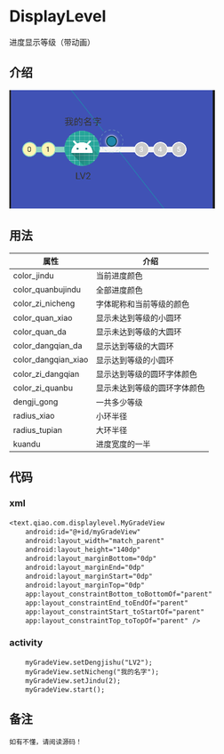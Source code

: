 # DisplayLevel
进度显示等级（带动画）


## 介绍
  ![效果展示](image/jieshao.png)
## 用法
   | 属性  | 介绍 |
| ---------- | -----------|
| color_jindu | 当前进度颜色   |
| color_quanbujindu   | 全部进度颜色   |
| color_zi_nicheng   | 字体昵称和当前等级的颜色   |
| color_quan_xiao   | 显示未达到等级的小圆环   |
| color_quan_da   | 显示未达到等级的大圆环   |
| color_dangqian_da   | 显示达到等级的大圆环   |
| color_dangqian_xiao   | 显示达到等级的小圆环   |
| color_zi_dangqian   | 显示达到等级的圆环字体颜色   |
| color_zi_quanbu   | 显示未达到等级的圆环字体颜色   |
| dengji_gong   | 一共多少等级   |
| radius_xiao   | 小环半径   |
| radius_tupian   | 大环半径   |
| kuandu   | 进度宽度的一半   |
## 代码

### xml

    <text.qiao.com.displaylevel.MyGradeView
        android:id="@+id/myGradeView"
        android:layout_width="match_parent"
        android:layout_height="140dp"
        android:layout_marginBottom="0dp"
        android:layout_marginEnd="0dp"
        android:layout_marginStart="0dp"
        android:layout_marginTop="0dp"
        app:layout_constraintBottom_toBottomOf="parent"
        app:layout_constraintEnd_toEndOf="parent"
        app:layout_constraintStart_toStartOf="parent"
        app:layout_constraintTop_toTopOf="parent" />
        
 ### activity
        myGradeView.setDengjishu("LV2");
        myGradeView.setNicheng("我的名字");
        myGradeView.setJindu(2);
        myGradeView.start();
 ## 备注
    如有不懂，请阅读源码！
        
        
